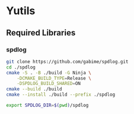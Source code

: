 # Yutils

## Required Libraries

### spdlog

```bash
git clone https://github.com/gabime/spdlog.git 
cd ./spdlog
cmake -S . -B ./build -G Ninja \
    -DCMAKE_BUILD_TYPE=Release \
    -DSPDLOG_BUILD_SHARED=ON
cmake --build ./build
cmake --install ./build --prefix ./spdlog

export SPDLOG_DIR=$(pwd)/spdlog
```